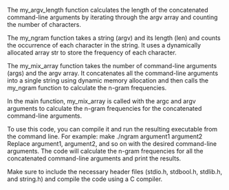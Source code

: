 The my_argv_length function calculates the length of the concatenated command-line arguments by iterating through the argv array and counting the number of characters.

The my_ngram function takes a string (argv) and its length (len) and counts the occurrence of each character in the string. It uses a dynamically allocated array str to store the frequency of each character.

The my_mix_array function takes the number of command-line arguments (args) and the argv array. It concatenates all the command-line arguments into a single string using dynamic memory allocation and then calls the my_ngram function to calculate the n-gram frequencies.

In the main function, my_mix_array is called with the argc and argv arguments to calculate the n-gram frequencies for the concatenated command-line arguments.

To use this code, you can compile it and run the resulting executable from the command line. For example:
 make
./ngram argument1 argument2 
Replace argument1, argument2, and so on with the desired command-line arguments. The code will calculate the n-gram frequencies for all the concatenated command-line arguments and print the results.

Make sure to include the necessary header files (stdio.h, stdbool.h, stdlib.h, and string.h) and compile the code using a C compiler.
